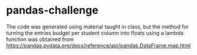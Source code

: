 # pandas-challenge
The code was generated using material taught in class, but the method for turning the entries budget per student column into floats using a lambda function was obtained from https://pandas.pydata.org/docs/reference/api/pandas.DataFrame.map.html